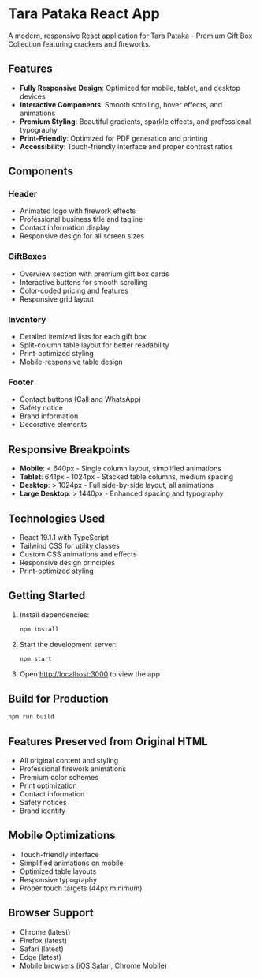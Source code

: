 # Tara Pataka React App

A modern, responsive React application for Tara Pataka - Premium Gift Box Collection featuring crackers and fireworks.

## Features

- **Fully Responsive Design**: Optimized for mobile, tablet, and desktop devices
- **Interactive Components**: Smooth scrolling, hover effects, and animations
- **Premium Styling**: Beautiful gradients, sparkle effects, and professional typography
- **Print-Friendly**: Optimized for PDF generation and printing
- **Accessibility**: Touch-friendly interface and proper contrast ratios

## Components

### Header
- Animated logo with firework effects
- Professional business title and tagline
- Contact information display
- Responsive design for all screen sizes

### GiftBoxes
- Overview section with premium gift box cards
- Interactive buttons for smooth scrolling
- Color-coded pricing and features
- Responsive grid layout

### Inventory
- Detailed itemized lists for each gift box
- Split-column table layout for better readability
- Print-optimized styling
- Mobile-responsive table design

### Footer
- Contact buttons (Call and WhatsApp)
- Safety notice
- Brand information
- Decorative elements

## Responsive Breakpoints

- **Mobile**: < 640px - Single column layout, simplified animations
- **Tablet**: 641px - 1024px - Stacked table columns, medium spacing
- **Desktop**: > 1024px - Full side-by-side layout, all animations
- **Large Desktop**: > 1440px - Enhanced spacing and typography

## Technologies Used

- React 19.1.1 with TypeScript
- Tailwind CSS for utility classes
- Custom CSS animations and effects
- Responsive design principles
- Print-optimized styling

## Getting Started

1. Install dependencies:
   ```bash
   npm install
   ```

2. Start the development server:
   ```bash
   npm start
   ```

3. Open [http://localhost:3000](http://localhost:3000) to view the app

## Build for Production

```bash
npm run build
```

## Features Preserved from Original HTML

- All original content and styling
- Professional firework animations
- Premium color schemes
- Print optimization
- Contact information
- Safety notices
- Brand identity

## Mobile Optimizations

- Touch-friendly interface
- Simplified animations on mobile
- Optimized table layouts
- Responsive typography
- Proper touch targets (44px minimum)

## Browser Support

- Chrome (latest)
- Firefox (latest)
- Safari (latest)
- Edge (latest)
- Mobile browsers (iOS Safari, Chrome Mobile)